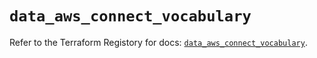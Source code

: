 # `data_aws_connect_vocabulary`

Refer to the Terraform Registory for docs: [`data_aws_connect_vocabulary`](https://registry.terraform.io/providers/hashicorp/aws/5.6.1/docs/data-sources/connect_vocabulary).

